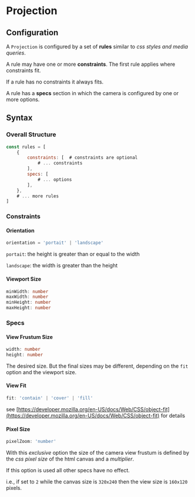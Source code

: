 # Projection

## Configuration

A `Projection` is configured by a set of **rules** similar to _css styles and media queries_.

A rule may have one or more **constraints**. The first rule applies where constraints fit.

If a rule has no constraints it always fits.

A rule has a **specs** section in which the camera is configured by one or more options.


## Syntax

### Overall Structure

```js
const rules = [
    {
        constraints: [  # constraints are optional
            # ... constraints
        ],
        specs: [
            # ... options
        ],
    },
    # ... more rules
]
```


### Constraints

#### Orientation

```typescript
orientation = 'portait' | 'landscape'
```

`portait`: the height is greater than or equal to the width

`landscape`: the width is greater than the height


#### Viewport Size

```typescript
minWidth: number
maxWidth: number
minHeight: number
maxHeight: number
```


### Specs

#### View Frustum Size

```typescript
width: number
height: number
```

The desired size. But the final sizes may be different, depending on the `fit` option and the viewport size.


#### View Fit

```typescript
fit: 'contain' | 'cover' | 'fill'
```

see [https://developer.mozilla.org/en-US/docs/Web/CSS/object-fit](https://developer.mozilla.org/en-US/docs/Web/CSS/object-fit) for details


#### Pixel Size

```typescript
pixelZoom: 'number'
```

With this _exclusive_ option the size of the camera view frustum is defined by the _css pixel size_ of the html canvas and a _multiplier_.

If this option is used all other specs have no effect.

i.e., if set to `2` while the canvas size is `320x240` then the view size is `160x120` pixels.


